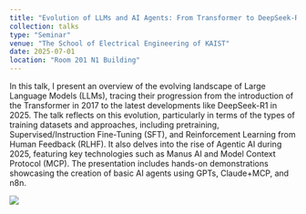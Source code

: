 ```yaml
---
title: "Evolution of LLMs and AI Agents: From Transformer to DeepSeek-R1 to Manus AI"
collection: talks
type: "Seminar"
venue: "The School of Electrical Engineering of KAIST"
date: 2025-07-01
location: "Room 201 N1 Building"
---
```

In this talk, I present an overview of the evolving landscape of Large Language Models (LLMs), tracing their progression from the introduction of the Transformer in 2017 to the latest developments like DeepSeek-R1 in 2025. The talk reflects on this evolution, particularly in terms of the types of training datasets and approaches, including pretraining, Supervised/Instruction Fine-Tuning (SFT), and Reinforcement Learning from Human Feedback (RLHF). It also delves into the rise of Agentic AI during 2025, featuring key technologies such as Manus AI and Model Context Protocol (MCP). The presentation includes hands-on demonstrations showcasing the creation of basic AI agents using GPTs, Claude+MCP, and n8n.

<img src='/images/KAIS-EE-Talk-0701.png'>
